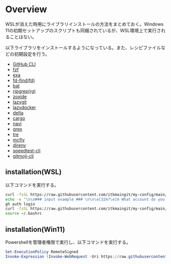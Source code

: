 # Overview

WSLが消えた時用にライブラリインストールの方法をまとめておく。Windows 11の初期セットアップのスクリプトも同梱されているが、WSL環境上で実行されることはない。

以下ライブラリをインストールするようになっている。また、レシピファイルなどの初期設定を行う。

- [GitHub CLI](https://github.com/cli/cli)
- [fzf](https://github.com/junegunn/fzf)
- [exa](https://github.com/ogham/exa)
- [fd-find(fd)](https://github.com/sharkdp/fd)
- [bat](https://github.com/sharkdp/bat)
- [ripgrep(rg)](https://github.com/BurntSushi/ripgrep)
- [zoxide](https://github.com/ajeetdsouza/zoxide)
- [lazygit](https://github.com/jesseduffield/lazygit)
- [lazydocker](https://github.com/jesseduffield/lazydocker)
- [delta](https://github.com/dandavison/delta)
- [cargo](https://qiita.com/yoshiyasu1111/items/0c3d08658560d4b91431)
- [navi](https://github.com/denisidoro/navi)
- [grex](https://github.com/pemistahl/grex)
- [tre](https://github.com/dduan/tre)
- [mcfly](https://github.com/cantino/mcfly)
- [direnv](https://github.com/direnv/direnv/tree/master)
- [speedtest-cli](https://www.speedtest.net/apps/cli)
- [gitmoji-cli](https://github.com/carloscuesta/gitmoji-cli)

## installation(WSL)

以下コマンドを実行する。

```bash
curl -fsSL https://raw.githubusercontent.com/itkmaingit/my-config/main/scripts/setup_git.sh | sh
echo -e "\n\n### input example ### \n\n\e[32m?\e[m What account do you want to log into? ->\e[36m GitHub.com\e[m\n\e[32m?\e[m What is your preferred protocol for Git operations? -> \e[36mSSH\e[m\n\e[32m?\e[m Generate a new SSH key to add to your GitHub account? -> \e[36mYes\e[m\n\e[32m?\e[m Enter a passphrase for your new SSH key -> (Enter) \n\e[32m?\e[m How would you like to authenticate GitHub CLI? -> \e[36mLogin with a web browser\e[m\n\n"
gh auth login
curl -fsSL https://raw.githubusercontent.com/itkmaingit/my-config/main/scripts/setup_wsl.sh | sh
source ~/.bashrc
```

## installation(Win11)

Powershellを管理者権限で実行し、以下コマンドを実行する。
```powershell
Set-ExecutionPolicy RemoteSigned
Invoke-Expression (Invoke-WebRequest -Uri https://raw.githubusercontent.com/itkmaingit/my-config/main/scripts/setup_win11.ps1).Content
```
